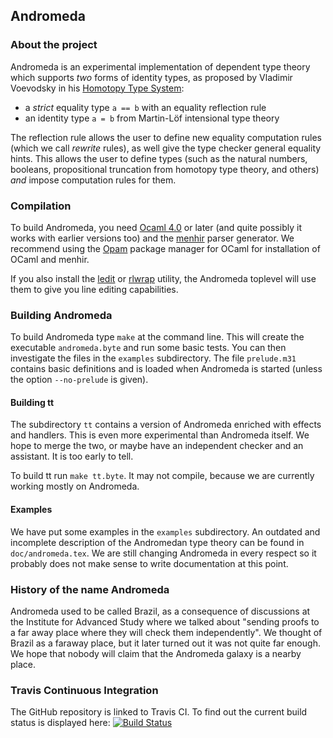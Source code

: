 ## Andromeda

### About the project

Andromeda is an experimental implementation of dependent type theory which supports
*two* forms of identity types, as proposed by Vladimir Voevodsky in his [Homotopy Type System](http://ncatlab.org/homotopytypetheory/show/Homotopy+Type+System):

* a *strict* equality type `a == b` with an equality reflection rule
* an identity type `a = b` from Martin-Löf intensional type theory

The reflection rule allows the user to define new equality computation rules (which we call
*rewrite* rules), as well give the type checker general equality hints. This allows the
user to define types (such as the natural numbers, booleans, propositional truncation from
homotopy type theory, and others) *and* impose computation rules for them.


### Compilation

To build Andromeda, you need [Ocaml 4.0](http://ocaml.org) or later (and quite possibly it
works with earlier versions too) and the
[menhir](http://gallium.inria.fr/~fpottier/menhir/) parser generator. We recommend using
the [Opam](http://opam.ocamlpro.com) package manager for OCaml for installation of OCaml
and menhir.

If you also install the [ledit](http://opam.ocaml.org/packages/ledit/ledit.2.03/) or [rlwrap](http://utopia.knoware.nl/~hlub/uck/rlwrap/#rlwrap) utility, the Andromeda toplevel will use them
to give you line editing capabilities.

### Building Andromeda

To build Andromeda type `make` at the command line. This will create the executable
`andromeda.byte` and run some basic tests. You can then investigate the files in the
`examples` subdirectory. The file `prelude.m31` contains basic definitions and is loaded
when Andromeda is started (unless the option `--no-prelude` is given).

#### Building tt

The subdirectory `tt` contains a version of Andromeda enriched with effects and handlers.
This is even more experimental than Andromeda itself. We hope to merge the two, or maybe
have an independent checker and an assistant. It is too early to tell.

To build tt run `make tt.byte`. It may not compile, because we are currently working
mostly on Andromeda.

#### Examples

We have put some examples in the `examples` subdirectory. An outdated and incomplete
description of the Andromedan type theory can be found in `doc/andromeda.tex`. We are
still changing Andromeda in every respect so it probably does not make sense to write
documentation at this point.

### History of the name Andromeda

Andromeda used to be called Brazil, as a consequence of discussions at the Institute for
Advanced Study where we talked about "sending proofs to a far away place where they will
check them independently". We thought of Brazil as a faraway place, but it later turned
out it was not quite far enough. We hope that nobody will claim that the Andromeda galaxy
is a nearby place.

### Travis Continuous Integration

The GitHub repository is linked to Travis CI. To find out the current build status is displayed here: [![Build Status](https://api.travis-ci.org/andrejbauer/andromeda.png?branch=master)](https://travis-ci.org/andrejbauer/andromeda)
